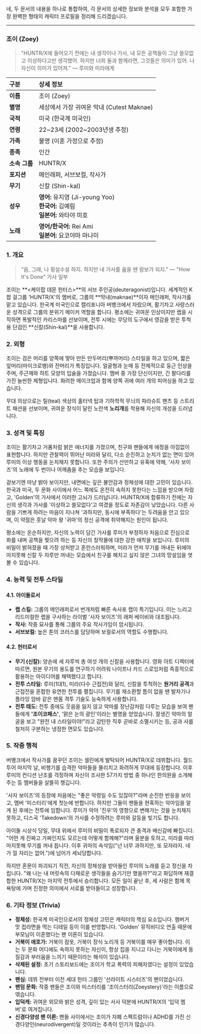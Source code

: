 네, 두 문서의 내용을 하나로 통합하여, 각 문서의 상세한 정보와 분석을 모두 포함한 가장 완벽한 형태의 캐릭터 프로필을 정리해 드리겠습니다.

---

### **조이 (Zoey)**

> "HUNTR/X에 들어오기 전에는 내 생각이나 가사, 내 모든 공책들이 그냥 쓸모없고 이상하다고만 생각했어. 하지만 너희 둘과 함께라면, 그것들은 의미가 있어. 나 자신이 의미가 있어져."
> — 루미와 미라에게

| 구분          | 상세 정보                                                                            |
| :------------ | :----------------------------------------------------------------------------------- |
| **이름**      | 조이 (Zoey)                                                                          |
| **별명**      | 세상에서 가장 귀여운 막내 (Cutest Maknae)                                            |
| **국적**      | 미국 (한국계 미국인)                                                                 |
| **연령**      | 22~23세 (2002~2003년생 추정)                                                         |
| **가족**      | 불명 (이혼 가정으로 추정)                                                            |
| **종족**      | 인간                                                                                 |
| **소속 그룹** | HUNTR/X                                                                              |
| **포지션**    | 메인래퍼, 서브보컬, 작사가                                                           |
| **무기**      | 신칼 (Shin-kal)                                                                      |
| **성우**      | **영어:** 유지영 (Ji-young Yoo) <br> **한국어:** 김예림 <br> **일본어:** 와타야 미호 |
| **노래**      | **영어/한국어:** Rei Ami <br> **일본어:** 요코야마 마나미                            |

### **1. 개요**

> "음, 그래, 나 횡설수설 하지. 하지만 내 가사를 읊을 땐 람보가 되지."
> — "How It's Done" 가사 일부

조이는 **<케이팝 데몬 헌터스>**의 서브 주인공(deuteragonist)입니다. 세계적인 K팝 걸그룹 'HUNTR/X'의 멤버로, 그룹의 **막내(maknae)**이자 메인래퍼, 작사가를 맡고 있습니다. 한국계 미국인으로 캘리포니아 버뱅크에서 자랐으며, 활기차고 사랑스러운 성격으로 그룹의 분위기 메이커 역할을 합니다. 평소에는 귀여운 인상이지만 랩을 시작하면 폭발적인 카리스마를 선보이며, 전투 시에는 무당의 도구에서 영감을 받은 투척용 단검인 **신칼(Shin-kal)**을 사용합니다.

### **2. 외형**

조이는 검은 머리를 양쪽에 땋아 만든 만두머리(뿌까머리) 스타일을 하고 있으며, 짧은 앞머리(마이크로뱅)와 잔머리가 특징입니다. 얼굴형과 눈매 등 전체적으로 둥근 인상을 주며, 주근깨와 하트 모양의 입술을 가졌습니다. 멤버 중 가장 단신이지만, 긴 팔다리를 가진 늘씬한 체형입니다. 화려한 메이크업과 함께 양쪽 귀에 여러 개의 피어싱을 하고 있습니다.

무대 의상으로는 틸(teal) 색상의 홀터넥 탑과 기하학적 무늬의 파라슈트 팬츠 등 스트리트 패션을 선보이며, 귀여운 장식이 달린 노란색 **노리개**를 착용해 자신의 개성을 드러냅니다.

### **3. 성격 및 특징**

조이는 활기차고 거품처럼 밝은 에너지를 가졌으며, 친구와 팬들에게 애정을 아낌없이 표현합니다. 하지만 관찰력이 뛰어난 미라와 달리, 다소 순진하고 눈치가 없는 면이 있어 루미의 이상 행동을 눈치채지 못합니다. 또한 주의가 산만하고 유혹에 약해, '사자 보이즈'의 노래에 두 번이나 어깨춤을 추는 모습을 보입니다.

겉보기엔 마냥 밝아 보이지만, 내면에는 깊은 불안감과 정체성에 대한 고민이 있습니다. 한국과 미국, 두 문화 사이에서 어느 쪽에도 온전히 속하지 못한다는 느낌을 받으며 자랐고, 'Golden'의 가사에서 이러한 고뇌가 드러납니다. HUNTR/X에 합류하기 전에는 자신의 생각과 가사를 '이상하고 쓸모없다'고 여겼을 정도로 자존감이 낮았습니다. 다른 사람을 기쁘게 하려는 마음이 지나쳐 '과하지만, 동시에 부족하다'는 두려움을 안고 있으며, 이 약점은 훗날 악마 왕 '귀마'의 정신 공격에 취약해지는 원인이 됩니다.

평소에는 온순하지만, 자신의 노력이 담긴 가사를 루미가 부정하자 처음으로 진심으로 화를 내며 공책을 찢으려 하는 등 자신의 창작물에 대한 강한 애착을 보입니다. 루미의 비밀이 밝혀졌을 때 가장 상처받고 혼란스러워하며, 미라가 먼저 무기를 꺼내든 뒤에야 마지못해 신칼 두 자루만 꺼내는 모습에서 친구를 해치고 싶지 않은 그녀의 망설임을 엿볼 수 있습니다.

### **4. 능력 및 전투 스타일**

#### **4.1. 아이돌로서**

- **랩 스킬:** 그룹의 메인래퍼로서 번개처럼 빠른 속사포 랩이 특기입니다. 이는 느리고 리드미컬한 랩을 구사하는 라이벌 '사자 보이즈'의 래퍼 베이비와 대조됩니다.
- **작사:** 작중 묘사를 통해 그룹의 주요 작사가임이 암시됩니다.
- **서브보컬:** 높은 톤의 코러스를 담당하며 보컬로서의 역할도 수행합니다.

#### **4.2. 헌터로서**

- **무기 (신칼):** 양손에 세 자루씩 총 여섯 개의 신칼을 사용합니다. 영화 아트 디렉터에 따르면, 원본 무기의 용도를 연구하기 어려워 나이프나 카드 스로잉처럼 즉흥적으로 활용하는 아이디어를 채택했다고 합니다.
- **전투 스타일:** 루미(1대1), 미라(다수 근접전)와 달리, 신칼을 투척하는 **원거리 공격**과 근접전을 혼합한 유연한 전투를 펼칩니다. 무기를 재소환할 틈이 없을 땐 발차기나 플라잉 암바 같은 맨몸 격투 기술도 능숙하게 사용합니다.
- **전투 태도:** 전투 중에도 웃음을 잃지 않고 악마를 장난감처럼 다루는 모습을 보여 팬들에게 **'조이코패스'**, '맑은 눈의 광인'이라는 별명을 얻었습니다. 잘생긴 악마의 얼굴을 보고 "완전 내 스타일이야!"라고 감탄한 직후 곧바로 소멸시키는 등, 공과 사를 철저히 구분하는 냉정한 면모도 있습니다.

### **5. 작중 행적**

버뱅크에서 작사가를 꿈꾸던 조이는 셀린에게 발탁되어 HUNTR/X로 데뷔합니다. 월드 투어 마지막 날, 비행기를 습격한 악마들을 물리치고 화려하게 무대에 등장합니다. 이후 루미의 컨디션 난조를 걱정하며 자신이 조사한 57가지 방법 중 하나인 한의원을 소개해 주는 등 멤버들을 살뜰히 챙깁니다.

'사자 보이즈'의 등장에 처음에는 "좋은 악령일 수도 있잖아?"라며 순진한 반응을 보이고, 멤버 '미스터리'에게 첫눈에 반합니다. 하지만 그들이 팬들을 현혹하는 악마임을 알게 된 후에는 전투에 임합니다. 루미가 악마 '진우'의 영향으로 변해가는 것을 눈치채지 못하고, 디스곡 'Takedown'의 가사를 수정하려는 루미와 갈등을 빚기도 합니다.

아이돌 시상식 당일, 무대 위에서 루미의 비밀이 폭로되자 큰 충격과 배신감에 빠집니다. "어떤 게 진짜고 가짜인지도 모르는데 어떻게 함께해?"라며 울분을 토하고, 미라를 따라 마지못해 무기를 꺼내 듭니다. 이후 귀마의 속삭임("넌 너무 과하지만, 또 모자라지. 네가 낄 자리는 없어.")에 넘어가 세뇌당합니다.

하지만 혼문이 파괴되기 직전, 자신의 정체성을 받아들인 루미의 노래를 듣고 정신을 차립니다. "왜 나는 내 머릿속의 다채로운 생각들을 숨기기만 했을까?"라고 화답하며 재결합한 HUNTR/X는 마지막 전투에서 승리합니다. 모든 일이 끝난 후, 세 사람은 함께 목욕탕에 가며 진정한 의미에서 서로를 받아들이고 성장합니다.

### **6. 기타 정보 (Trivia)**

- **정체성:** 한국계 미국인으로서의 정체성 고민은 캐릭터의 핵심 요소입니다. 햄버거 맛 컵라면을 먹는 디테일 등이 이를 반영합니다. 'Golden' 뮤직비디오 연출 때문에 부모님이 이혼했다는 팬 이론이 있습니다.
- **거북이 애호가:** 거북이 잠옷, 거북이 장식 노리개 등 거북이를 매우 좋아합니다. 이는 두 문화 어디에도 속하지 못하는 자신이, 항상 집을 지니고 다니는 거북이에게 동질감과 부러움을 느끼기 때문이라는 해석이 있습니다.
- **삭제된 설정:** 초기 스토리보드에는 조이가 학교 폭력의 피해자였다는 설정이 있었습니다.
- **팬심:** 데뷔 전부터 이전 세대 헌터 그룹인 '선라이트 시스터즈'의 팬이었습니다.
- **팬덤 문화:** 작중 팬들은 조이와 미스터리를 '조이스터리(Zoeystery)'라는 이름으로 엮습니다.
- **입덕캐:** 귀여운 외모와 밝은 성격, 깊이 있는 서사 덕분에 HUNTR/X의 '입덕 멤버'로 여겨집니다.
- **신경다양성 팬 이론:** 팬들 사이에서는 조이가 자폐 스펙트럼이나 ADHD를 가진 신경다양인(neurodivergent)일 것이라는 추측이 인기가 많습니다.
